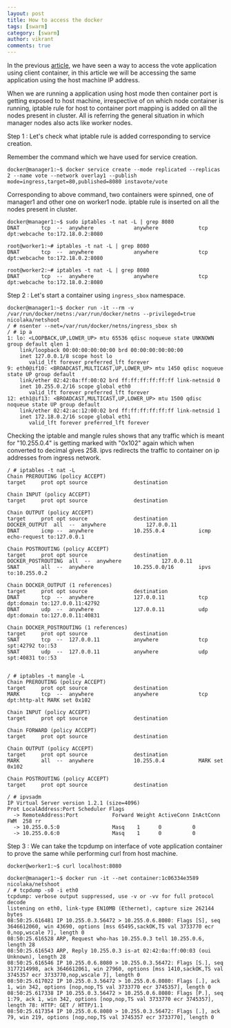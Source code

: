 ```yaml
---
layout: post
title: How to access the docker 
tags: [swarm]
category: [swarm]
author: vikrant
comments: true
--- 
```


In the previous [article](https://ervikrant06.github.io/docker-swarm-network-internals/), we have seen a way to access the vote application using client container, in this article we will be accessing the same application using the host machine IP address. 

When we are running a application using host mode then container port is getting exposed to host machine, irrespective of on which node container is running, iptable rule for host to container port mapping is added on all the nodes present in cluster. All is referring the general situation in which manager nodes also acts like worker nodes.

Step 1 : Let's check what iptable rule is added corresponding to service creation. 

Remember the command which we have used for service creation. 

~~~
docker@manager1:~$ docker service create --mode replicated --replicas 2 --name vote --network overlay1 --publish mode=ingress,target=80,published=8080 instavote/vote
~~~

Corresponding to above command, two containers were spinned, one of manager1 and other one on worker1 node. iptable rule is inserted on all the nodes present in cluster. 

~~~
docker@manager1:~$ sudo iptables -t nat -L | grep 8080
DNAT       tcp  --  anywhere             anywhere             tcp dpt:webcache to:172.18.0.2:8080

root@worker1:~# iptables -t nat -L | grep 8080
DNAT       tcp  --  anywhere             anywhere             tcp dpt:webcache to:172.18.0.2:8080

root@worker2:~# iptables -t nat -L | grep 8080
DNAT       tcp  --  anywhere             anywhere             tcp dpt:webcache to:172.18.0.2:8080
~~~

Step 2 : Let's start a container using `ingress_sbox` namespace. 

~~~
docker@manager1:~$ docker run -it --rm -v /var/run/docker/netns:/var/run/docker/netns --privileged=true nicolaka/netshoot
/ # nsenter --net=/var/run/docker/netns/ingress_sbox sh
/ # ip a
1: lo: <LOOPBACK,UP,LOWER_UP> mtu 65536 qdisc noqueue state UNKNOWN group default qlen 1
    link/loopback 00:00:00:00:00:00 brd 00:00:00:00:00:00
    inet 127.0.0.1/8 scope host lo
       valid_lft forever preferred_lft forever
9: eth0@if10: <BROADCAST,MULTICAST,UP,LOWER_UP> mtu 1450 qdisc noqueue state UP group default
    link/ether 02:42:0a:ff:00:02 brd ff:ff:ff:ff:ff:ff link-netnsid 0
    inet 10.255.0.2/16 scope global eth0
       valid_lft forever preferred_lft forever
12: eth1@if13: <BROADCAST,MULTICAST,UP,LOWER_UP> mtu 1500 qdisc noqueue state UP group default
    link/ether 02:42:ac:12:00:02 brd ff:ff:ff:ff:ff:ff link-netnsid 1
    inet 172.18.0.2/16 scope global eth1
       valid_lft forever preferred_lft forever
~~~
	   
Checking the iptable and mangle rules shows that any traffic which is meant for "10.255.0.4" is getting marked with "0x102" again which when converted to decimal gives 258. ipvs redirects the traffic to container on ip addresses from ingress network. 

~~~	   
/ # iptables -t nat -L
Chain PREROUTING (policy ACCEPT)
target     prot opt source               destination

Chain INPUT (policy ACCEPT)
target     prot opt source               destination

Chain OUTPUT (policy ACCEPT)
target     prot opt source               destination
DOCKER_OUTPUT  all  --  anywhere             127.0.0.11
DNAT       icmp --  anywhere             10.255.0.4           icmp echo-request to:127.0.0.1

Chain POSTROUTING (policy ACCEPT)
target     prot opt source               destination
DOCKER_POSTROUTING  all  --  anywhere             127.0.0.11
SNAT       all  --  anywhere             10.255.0.0/16        ipvs to:10.255.0.2

Chain DOCKER_OUTPUT (1 references)
target     prot opt source               destination
DNAT       tcp  --  anywhere             127.0.0.11           tcp dpt:domain to:127.0.0.11:42792
DNAT       udp  --  anywhere             127.0.0.11           udp dpt:domain to:127.0.0.11:40831

Chain DOCKER_POSTROUTING (1 references)
target     prot opt source               destination
SNAT       tcp  --  127.0.0.11           anywhere             tcp spt:42792 to::53
SNAT       udp  --  127.0.0.11           anywhere             udp spt:40831 to::53
	   
	   
/ # iptables -t mangle -L
Chain PREROUTING (policy ACCEPT)
target     prot opt source               destination
MARK       tcp  --  anywhere             anywhere             tcp dpt:http-alt MARK set 0x102

Chain INPUT (policy ACCEPT)
target     prot opt source               destination

Chain FORWARD (policy ACCEPT)
target     prot opt source               destination

Chain OUTPUT (policy ACCEPT)
target     prot opt source               destination
MARK       all  --  anywhere             10.255.0.4           MARK set 0x102

Chain POSTROUTING (policy ACCEPT)
target     prot opt source               destination

/ # ipvsadm
IP Virtual Server version 1.2.1 (size=4096)
Prot LocalAddress:Port Scheduler Flags
  -> RemoteAddress:Port           Forward Weight ActiveConn InActConn
FWM  258 rr
  -> 10.255.0.5:0                 Masq    1      0          0
  -> 10.255.0.6:0                 Masq    1      0          0	   
~~~

Step 3 : We can take the tcpdump on interface of vote application container to prove the same while performing curl from host machine.

~~~
docker@worker1:~$ curl localhost:8080

docker@manager1:~$ docker run -it --net container:1c06334e3589 nicolaka/netshoot
/ # tcpdump -s0 -i eth0
tcpdump: verbose output suppressed, use -v or -vv for full protocol decode
listening on eth0, link-type EN10MB (Ethernet), capture size 262144 bytes
08:50:25.616481 IP 10.255.0.3.56472 > 10.255.0.6.8080: Flags [S], seq 3646612060, win 43690, options [mss 65495,sackOK,TS val 3733770 ecr 0,nop,wscale 7], length 0
08:50:25.616528 ARP, Request who-has 10.255.0.3 tell 10.255.0.6, length 28
08:50:25.616543 ARP, Reply 10.255.0.3 is-at 02:42:0a:ff:00:03 (oui Unknown), length 28
08:50:25.616546 IP 10.255.0.6.8080 > 10.255.0.3.56472: Flags [S.], seq 3177214998, ack 3646612061, win 27960, options [mss 1410,sackOK,TS val 3745357 ecr 3733770,nop,wscale 7], length 0
08:50:25.617022 IP 10.255.0.3.56472 > 10.255.0.6.8080: Flags [.], ack 1, win 342, options [nop,nop,TS val 3733770 ecr 3745357], length 0
08:50:25.617338 IP 10.255.0.3.56472 > 10.255.0.6.8080: Flags [P.], seq 1:79, ack 1, win 342, options [nop,nop,TS val 3733770 ecr 3745357], length 78: HTTP: GET / HTTP/1.1
08:50:25.617354 IP 10.255.0.6.8080 > 10.255.0.3.56472: Flags [.], ack 79, win 219, options [nop,nop,TS val 3745357 ecr 3733770], length 0
~~~